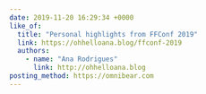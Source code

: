 ```yaml
---
date: 2019-11-20 16:29:34 +0000
like_of:
  title: "Personal highlights from FFConf 2019"
  link: https://ohhelloana.blog/ffconf-2019
  authors:
    - name: "Ana Rodrigues"
      link: http://ohhelloana.blog
posting_method: https://omnibear.com
---
```

